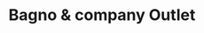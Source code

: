 ---
title: "Bagno & company Outlet"
url: /montevideo/bagno-y-company-outlet/
shop: cuarto de baño
---